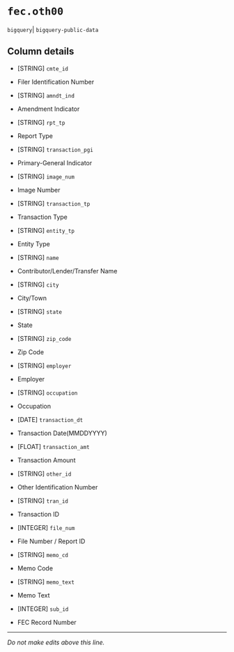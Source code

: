# `fec.oth00`
`bigquery`| `bigquery-public-data`

## Column details
* [STRING]    `cmte_id`
 - Filer Identification Number
* [STRING]    `amndt_ind`
 - Amendment Indicator
* [STRING]    `rpt_tp`
 - Report Type
* [STRING]    `transaction_pgi`
 - Primary-General Indicator
* [STRING]    `image_num`
 - Image Number
* [STRING]    `transaction_tp`
 - Transaction Type
* [STRING]    `entity_tp`
 - Entity Type
* [STRING]    `name`
 - Contributor/Lender/Transfer Name
* [STRING]    `city`
 - City/Town
* [STRING]    `state`
 - State
* [STRING]    `zip_code`
 - Zip Code
* [STRING]    `employer`
 - Employer
* [STRING]    `occupation`
 - Occupation
* [DATE]      `transaction_dt`
 - Transaction Date(MMDDYYYY)
* [FLOAT]     `transaction_amt`
 - Transaction Amount
* [STRING]    `other_id`
 - Other Identification Number
* [STRING]    `tran_id`
 - Transaction ID
* [INTEGER]   `file_num`
 - File Number / Report ID
* [STRING]    `memo_cd`
 - Memo Code
* [STRING]    `memo_text`
 - Memo Text
* [INTEGER]   `sub_id`
 - FEC Record Number

-------------------------------------------------------------------------------
*Do not make edits above this line.*
